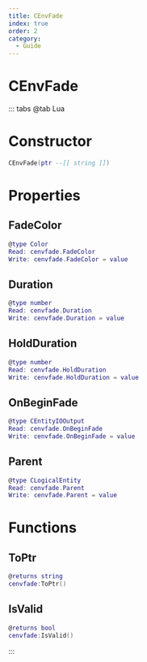 ```yaml
---
title: CEnvFade
index: true
order: 2
category:
  - Guide
---
```


# CEnvFade

::: tabs
@tab Lua
# Constructor
```lua
CEnvFade(ptr --[[ string ]])
```
# Properties
## FadeColor 
```lua
@type Color
Read: cenvfade.FadeColor
Write: cenvfade.FadeColor = value
```
## Duration 
```lua
@type number
Read: cenvfade.Duration
Write: cenvfade.Duration = value
```
## HoldDuration 
```lua
@type number
Read: cenvfade.HoldDuration
Write: cenvfade.HoldDuration = value
```
## OnBeginFade 
```lua
@type CEntityIOOutput
Read: cenvfade.OnBeginFade
Write: cenvfade.OnBeginFade = value
```
## Parent 
```lua
@type CLogicalEntity
Read: cenvfade.Parent
Write: cenvfade.Parent = value
```
# Functions
## ToPtr
```lua
@returns string
cenvfade:ToPtr()
```
## IsValid
```lua
@returns bool
cenvfade:IsValid()
```

:::